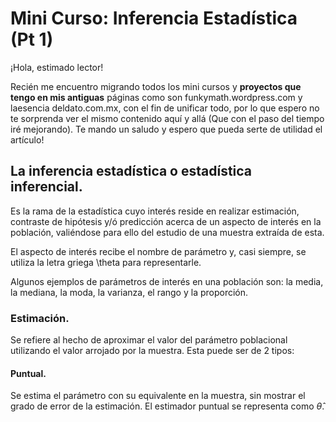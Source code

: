 # Mini Curso: Inferencia Estadística (Pt 1)

¡Hola, estimado lector!

Recién me encuentro migrando todos los mini cursos y **proyectos que tengo en mis antiguas** páginas como son funkymath.wordpress.com y laesencia deldato.com.mx, con el fin de unificar todo, por lo que espero no te sorprenda ver el mismo contenido aquí y allá (Que con el paso del tiempo iré mejorando). Te mando un saludo y espero que pueda serte de utilidad el artículo!

## La inferencia estadística o estadística inferencial.

Es la rama de la estadística cuyo interés reside en realizar estimación, contraste de hipótesis y/ó predicción acerca de un aspecto de interés en la población, valiéndose para ello del estudio de una muestra extraída de esta.

El aspecto de interés recibe el nombre de parámetro y, casi siempre, se utiliza la letra griega \theta para representarle.

Algunos ejemplos de parámetros de interés en una población son: la media, la mediana, la moda, la varianza, el rango y la proporción.

### Estimación.
Se refiere al hecho de aproximar el valor del parámetro poblacional utilizando el valor arrojado por la muestra.
Esta puede ser de 2 tipos:

#### Puntual.
Se estima el parámetro con su equivalente en la muestra, sin mostrar el grado de error de la estimación.
El estimador puntual se representa como $\widehat{\theta}$.
